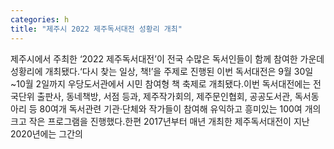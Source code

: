 ```yaml
---
categories: h
title: "제주시 2022 제주독서대전 성황리 개최"
---
```

제주시에서 주최한 ‘2022 제주독서대전’이 전국 수많은 독서인들이 함께 참여한 가운데 성황리에 개최됐다.‘다시 찾는 일상, 책!’을 주제로 진행된 이번 독서대전은 9월 30일~10월 2일까지 우당도서관에서 시민 참여형 책 축제로 개최됐다.이번 독서대전에는 전국단위 출판사, 동네책방, 서점 등과, 제주작가회의, 제주문인협회, 공공도서관, 독서동아리 등 80여개 독서관련 기관·단체와 작가들이 참여해 유익하고 흥미있는 100여 개의 크고 작은 프로그램을 진행했다.한편 2017년부터 매년 개최한 제주독서대전이 지난 2020년에는 그간의